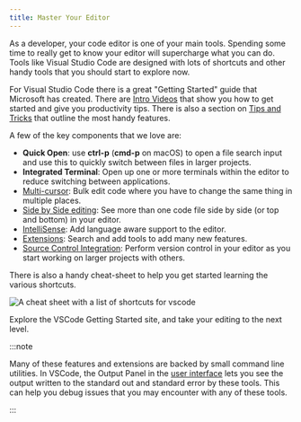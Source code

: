 ```yaml
---
title: Master Your Editor
---
```


As a developer, your code editor is one of your main tools. Spending some time to really get to know your editor will supercharge what you can do. Tools like Visual Studio Code are designed with lots of shortcuts and other handy tools that you should start to explore now.

For Visual Studio Code there is a great "Getting Started" guide that Microsoft has created. There are [Intro Videos](https://code.visualstudio.com/docs/getstarted/introvideos) that show you how to get started and give you productivity tips. There is also a section on [Tips and Tricks](https://code.visualstudio.com/docs/getstarted/tips-and-tricks) that outline the most handy features.

A few of the key components that we love are:

- **Quick Open**: use **ctrl-p** (**cmd-p** on macOS) to open a file search input and use this to quickly switch between files in larger projects.
- **Integrated Terminal**: Open up one or more terminals within the editor to reduce switching between applications.
- [Multi-cursor](https://code.visualstudio.com/docs/getstarted/tips-and-tricks#_multi-cursor-selection): Bulk edit code where you have to change the same thing in multiple places.
- [Side by Side editing](https://code.visualstudio.com/docs/getstarted/tips-and-tricks#_side-by-side-editing): See more than one code file side by side (or top and bottom) in your editor.
- [IntelliSense](https://code.visualstudio.com/docs/getstarted/tips-and-tricks#_intellisense): Add language aware support to the editor.
- [Extensions](https://code.visualstudio.com/docs/getstarted/tips-and-tricks#_extensions): Search and add tools to add many new features.
- [Source Control Integration](https://code.visualstudio.com/docs/getstarted/tips-and-tricks#_git-integration): Perform version control in your editor as you start working on larger projects with others.

There is also a handy cheat-sheet to help you get started learning the various shortcuts.

![A cheat sheet with a list of shortcuts for vscode](https://code.visualstudio.com/assets/docs/getstarted/tips-and-tricks/KeyboardReferenceSheet.png)

Explore the VSCode Getting Started site, and take your editing to the next level.

:::note

Many of these features and extensions are backed by small command line utilities. In VSCode, the Output Panel in the [user interface](https://code.visualstudio.com/docs/getstarted/userinterface) lets you see the output written to the standard out and standard error by these tools. This can help you debug issues that you may encounter with any of these tools.

:::